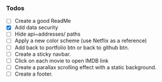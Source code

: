 ### Todos

- [ ] Create a good ReadMe
- [x] Add data security
- [ ] Hide api~addresses/ paths
- [ ] Apply a new color scheme (use Netflix as a reference)
- [ ] Add back to portfolio btn or back to github btn.
- [ ] Create a sticky navbar.
- [ ] Click on each movie to open IMDB link 
- [ ] Create a parallax scrolling effect with a static background. 
- [ ] Create a footer.